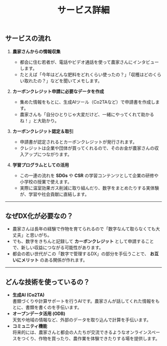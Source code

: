 ﻿---
layout: default
title: "サービス詳細"
permalink: /Co2TJ/service/
---

## サービスの流れ

1. **農家さんからの情報収集**  
   - 都会に住む若者が、電話やビデオ通話を使って農家さんにインタビューします。
   - たとえば「今年はどんな肥料をどれくらい使ったの？」「収穫はどのくらい取れたの？」などを聞いてメモします。

2. **カーボンクレジット申請に必要なデータを作成**  
   - 集めた情報をもとに、生成AIツール（Co2TAなど）で申請書を作成します。
   - 農家さんも「自分ひとりじゃ大変だけど、一緒にやってくれて助かるね！」と大助かり。

3. **カーボンクレジット認定＆取引**  
   - 申請書が認定されるとカーボンクレジットが発行されます。
   - クレジットは企業や団体が買ってくれるので、そのお金が農家さんの収入アップにつながります。

4. **学習プログラムとしての活用**  
   - この一連の流れを **SDGs** や **CSR** の学習コンテンツとして企業の研修や小学校の授業で使えます。
   - 実際に温室効果ガス削減に取り組んだり、数字をまとめたりする実体験が、学習や社会貢献に直結します。

---

## なぜDX化が必要なの？

- 農家さんは長年の経験で作物を育てられるので「数字なんて取らなくても大丈夫」と思いがち。
- でも、数字をきちんと記録して **カーボンクレジット** として申請することで、新しい収益につながる可能性があります。
- 都会の若い世代がこの「数字で管理するDX」の部分を手伝うことで、 **お互いにメリット** のある関係が作れます。

---

## どんな技術を使っているの？

- **生成AI (Co2TA)**  
  書類づくりや計算サポートを行うAIです。農家さんが話してくれた情報をもとに、書類を書くのを手伝います。
- **オープンデータ活用 (ODB)**  
  天気や地域の情報など、外部のデータを取り込んで計算を手伝います。
- **コミュニティ機能**  
  将来的には、農家さんと都会の人たちが交流できるようなオンラインスペースをつくり、作物を買ったり、農作業を体験できたりする場を提供します。

